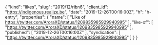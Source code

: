 {
  "kind": "likes",
  "slug": "2019/12/ribn6",
  "client_id": "https://indigenous.realize.be",
  "date": "2019-12-26T00:16:00Z",
  "h": "h-entry",
  "properties": {
    "name": [
      "Like of https://twitter.com/AroraXD/status/1209835985929940995"
    ],
    "like-of": [
      "https://twitter.com/AroraXD/status/1209835985929940995"
    ],
    "published": [
      "2019-12-26T00:16:00Z"
    ],
    "syndication": [
      "https://twitter.com/AroraXD/status/1209835985929940995"
    ]
  }
}
